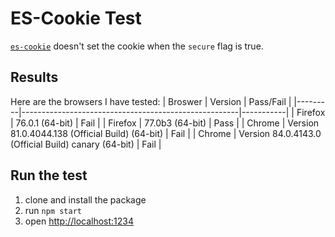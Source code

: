 # ES-Cookie Test
[`es-cookie`](https://github.com/theodorejb/es-cookie) doesn't set the cookie when the `secure` flag is true.

## Results
Here are the browsers I have tested:
| Broswer | Version                                              | Pass/Fail |
|---------|------------------------------------------------------|-----------|
| Firefox | 76.0.1 (64-bit)                                      | Fail      |
| Firefox | 77.0b3 (64-bit)                                      | Pass      |
| Chrome  | Version 81.0.4044.138 (Official Build) (64-bit)      | Fail      |
| Chrome  | Version 84.0.4143.0 (Official Build) canary (64-bit) | Fail      |

## Run the test 
1. clone and install the package
2. run `npm start`
3. open [http://localhost:1234](http://localhost:1234)